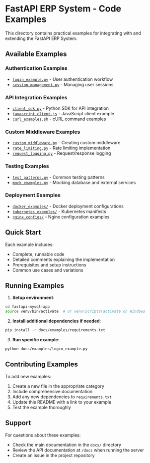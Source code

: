 # FastAPI ERP System - Code Examples

This directory contains practical examples for integrating with and extending the FastAPI ERP System.

## Available Examples

### Authentication Examples

- [`login_example.py`](./login_example.py) - User authentication workflow
- [`session_management.py`](./session_management.py) - Managing user sessions

### API Integration Examples

- [`client_sdk.py`](./client_sdk.py) - Python SDK for API integration
- [`javascript_client.js`](./javascript_client.js) - JavaScript client example
- [`curl_examples.sh`](./curl_examples.sh) - cURL command examples

### Custom Middleware Examples

- [`custom_middleware.py`](./custom_middleware.py) - Creating custom middleware
- [`rate_limiting.py`](./rate_limiting.py) - Rate limiting implementation
- [`request_logging.py`](./request_logging.py) - Request/response logging

### Testing Examples

- [`test_patterns.py`](./test_patterns.py) - Common testing patterns
- [`mock_examples.py`](./mock_examples.py) - Mocking database and external services

### Deployment Examples

- [`docker_examples/`](./docker_examples/) - Docker deployment configurations
- [`kubernetes_examples/`](./kubernetes_examples/) - Kubernetes manifests
- [`nginx_configs/`](./nginx_configs/) - Nginx configuration examples

## Quick Start

Each example includes:

- Complete, runnable code
- Detailed comments explaining the implementation
- Prerequisites and setup instructions
- Common use cases and variations

## Running Examples

1. **Setup environment**:

```bash
cd fastapi-mysql-app
source venv/bin/activate  # or venv\Scripts\activate on Windows
```

2. **Install additional dependencies if needed**:

```bash
pip install -r docs/examples/requirements.txt
```

3. **Run specific example**:

```bash
python docs/examples/login_example.py
```

## Contributing Examples

To add new examples:

1. Create a new file in the appropriate category
2. Include comprehensive documentation
3. Add any new dependencies to `requirements.txt`
4. Update this README with a link to your example
5. Test the example thoroughly

## Support

For questions about these examples:

- Check the main documentation in the `docs/` directory
- Review the API documentation at `/docs` when running the server
- Create an issue in the project repository
